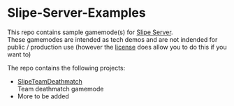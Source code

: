 # Slipe-Server-Examples

This repo contains sample gamemode(s) for [Slipe Server](https://github.com/mta-slipe/slipe-server).  
These gamemodes are intended as tech demos and are not indended for public / production use (however the [license](https://github.com/mta-slipe/slipe-server-examples/blob/main/LICENSE) does allow you to do this if you want to)

The repo contains the following projects:
- [SlipeTeamDeathmatch](https://github.com/mta-slipe/Slipe-Server-Examples/tree/main/SlipeTeamDeathmatch)  
  Team deathmatch gamemode
- More to be added